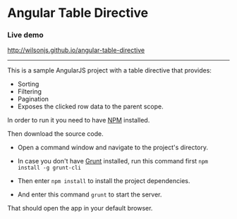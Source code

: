 # Angular Table Directive

### Live demo
http://wilsonjs.github.io/angular-table-directive

<hr>

This is a sample AngularJS project with a table directive that provides:

* Sorting
* Filtering
* Pagination
* Exposes the clicked row data to the parent scope.

In order to run it you need to have <a href='http://nodejs.org/download/'>NPM</a> installed.

Then download the source code.

* Open a command window and navigate to the project's directory.

* In case you don't have <a href='http://gruntjs.com/'>Grunt</a> installed, run this command first ```npm install -g grunt-cli```

* Then enter ```npm install``` to install the project dependencies.

* And enter this command ```grunt``` to start the server. 

That should open the app in your default browser.
